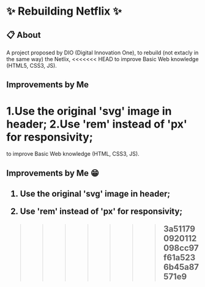 <h1> ✨ Rebuilding Netflix ✨</h1>

<h2> 📋 About </h2>

<p> A project proposed by DIO (Digital Innovation One), to rebuild (not extacly in the same way) the Netlix,
<<<<<<< HEAD
to improve Basic Web knowledge (HTML5, CSS3, JS).</p>

<h2> Improvements by Me <h2>

1.Use the original 'svg' image in header;
2.Use 'rem' instead of 'px' for responsivity;
=======
to improve Basic Web knowledge (HTML, CSS3, JS).</p>

<h2> Improvements by Me 😁 <h2>

1. Use the original 'svg' image in header;<br>
  
2. Use 'rem' instead of 'px' for responsivity;

>>>>>>> 3a511790920112098cc97f61a5236b45a87571e9
